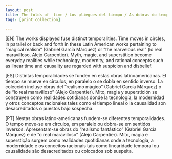 ```yaml
---
layout: post
title: The folds of  time / Los pliegues del tiempo / As dobras do tempo
tags: [print collection]

---
```


[EN] The works displayed fuse distinct temporalities. Time moves in circles, in parallel or back and forth in these Latin American works pertaining to “magical realism” (Gabriel García Márquez) or “the marvelous real” (lo real maravilloso, Alejo Carpentier). Myth, magic, and superstition become everyday realities while technology, modernity, and rational concepts such as linear time and causality are regarded with suspicion and disbelief.

[ES] Distintas temporalidades se funden en estas obras latinoamericanas. El tiempo se mueve en círculos, en paralelo o se dobla en sentido inverso. La colección incluye obras del “realismo mágico” (Gabriel García Márquez) o de “lo real maravilloso” (Alejo Carpentier). Mito, magia y superstición se construyen como realidades cotidianas donde la tecnología, la modernidad y otros conceptos racionales tales como el tiempo lineal o la causalidad son desacreditados o puestos bajo sospecha.

[PT] Nestas obras latino-americanas fundem-se diferentes temporalidades. O tempo move-se em círculos, em paralelo ou dobra-se em sentidos inversos. Apresentam-se obras do “realismo fantástico” (Gabriel García Márquez) e de “o real maravilloso” (Alejo Carpentier). Mito, magia e superstição surgem como realidades quotidianas onde a tecnologia, a modernidade e os conceitos racionais tais como linearidade temporal ou causalidade são desacreditados ou colocados sob suspeita.
